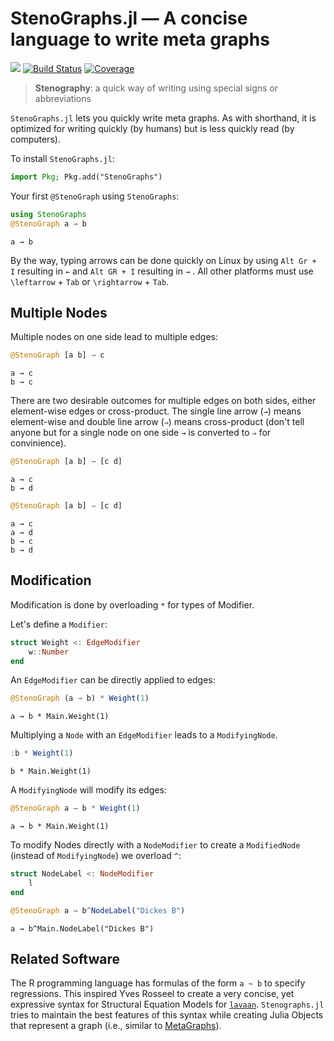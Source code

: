
<!-- README.md is generated from docs/src/index.md. Please edit that file and rebuild with `cd docs/ && julia make_readme.jl`-->

<a id='StenoGraphs.jl-―-A-concise-language-to-write-meta-graphs'></a>

<a id='StenoGraphs.jl-―-A-concise-language-to-write-meta-graphs-1'></a>

# StenoGraphs.jl ― A concise language to write meta graphs


[![](https://img.shields.io/badge/docs-dev-blue.svg)](https://aaronpeikert.github.io/StenoGraphs.jl/dev) [![Build Status](https://github.com/aaronpeikert/StenoGraphs.jl/actions/workflows/CI.yml/badge.svg?branch=main)](https://github.com/aaronpeikert/StenoGraphs.jl/actions/workflows/CI.yml?query=branch%3Amain) [![Coverage](https://codecov.io/gh/aaronpeikert/StenoGraphs.jl/branch/main/graph/badge.svg)](https://codecov.io/gh/aaronpeikert/StenoGraphs.jl)


> **Stenography**: a quick way of writing using special signs or abbreviations



`StenoGraphs.jl` lets you quickly write meta graphs. As with shorthand, it is optimized for writing quickly (by humans) but is less quickly read (by computers).


To install `StenoGraphs.jl`:


```julia
import Pkg; Pkg.add("StenoGraphs")
```


Your first `@StenoGraph` using `StenoGraphs`:


```julia
using StenoGraphs
@StenoGraph a → b
```


```
a → b

```


By the way, typing arrows can be done quickly on Linux by using `Alt Gr + I` resulting in `←` and `Alt GR + I` resulting in `→` . All other platforms must use `\leftarrow` + `Tab` or `\rightarrow` + `Tab`.


<a id='Multiple-Nodes'></a>

<a id='Multiple-Nodes-1'></a>

## Multiple Nodes


Multiple nodes on one side lead to multiple edges:


```julia
@StenoGraph [a b] → c
```


```
a → c
b → c

```


There are two desirable outcomes for multiple edges on both sides, either element-wise edges or cross-product. The single line arrow (`→`) means element-wise and double line arrow (`⇒`) means cross-product (don't tell anyone but for a single node on one side `→` is converted to `⇒` for convinience).


```julia
@StenoGraph [a b] → [c d]
```


```
a → c
b → d

```


```julia
@StenoGraph [a b] ⇒ [c d]
```


```
a → c
a → d
b → c
b → d

```


<a id='Modification'></a>

<a id='Modification-1'></a>

## Modification


Modification is done by overloading `*` for types of Modifier.


Let's define a `Modifier`:


```julia
struct Weight <: EdgeModifier
    w::Number
end
```


An  `EdgeModifier` can be directly applied to edges:


```julia
@StenoGraph (a → b) * Weight(1)
```


```
a → b * Main.Weight(1)

```


Multiplying a `Node` with an `EdgeModifier` leads to a `ModifyingNode`.


```julia
:b * Weight(1)
```


```
b * Main.Weight(1)
```


A `ModifyingNode` will modify its edges:


```julia
@StenoGraph a → b * Weight(1)
```


```
a → b * Main.Weight(1)

```


To modify Nodes directly with a `NodeModifier` to create a `ModifiedNode` (instead of `ModifyingNode`) we overload `^`:


```julia
struct NodeLabel <: NodeModifier
    l
end

@StenoGraph a → b^NodeLabel("Dickes B")
```


```
a → b^Main.NodeLabel("Dickes B")

```


<a id='Related-Software'></a>

<a id='Related-Software-1'></a>

## Related Software


The R programming language has formulas of the form `a ~ b` to specify regressions. This inspired Yves Rosseel to create a very concise, yet expressive syntax for Structural Equation Models for [`lavaan`](https://lavaan.ugent.be/tutorial/syntax1.html). `Stenographs.jl` tries to maintain the best features of this syntax while creating Julia Objects that represent a graph (i.e., similar to [MetaGraphs](https://github.com/JuliaGraphs/MetaGraphs.jl)).

